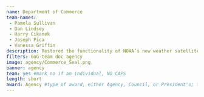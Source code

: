 ```yaml
---
name: Department of Commerce
team-names: 
 - Pamela Sullivan 
 - Dan Lindsey 
 - Harry Cikanek 
 - Joseph Pica 
 - Vanessa Griffin
description: Restored the functionality of NOAA’s new weather satellite following a visibility defect. The team’s innovative techniques and coordinated approach restored the satellite’s ability to observe critical weather conditions across the Western Hemisphere, such as hurricanes, fires, and volcanic activity, with minimal data loss. This team’s response to the crisis restored the value of the nation’s $1 billion investment.
filters: GoG-team doc agency
image: agency/Commerce_Seal.png
banner: agency
team: yes #mark no if an individual, NO CAPS 
length: short
award: Agency #type of award, either Agency, Council, or President's; this is case sensitive so make sure to match the options listed exactly. This section generates the format of the card
---
```

